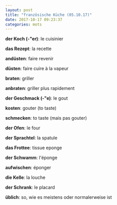 ```yaml
---
layout: post
title: "französische Küche (05.10.17)"
date: 2017-10-17 09:23:37
categories: mots
---
```


**der Koch (-"er)**: le cuisinier

**das Rezept**: la recette

**andüsten**: faire revenir

**düsten**: faire cuire à la vapeur

**braten**: griller

**anbraten**: griller plus rapidement

**der Geschmack (-"e)**: le gout

**kosten**: gouter (to taste)

**schmecken**: to taste (mais pas gouter)

**der Ofen**: le four

**der Sprachtel**: la spatule

**das Frottee**: tissue eponge

**der Schwamm**: l'éponge

**aufwischen**: éponger

**die Kelle**: la louche

**der Schrank**: le placard

**üblich**: so, wie es meistens oder normalerweise ist
